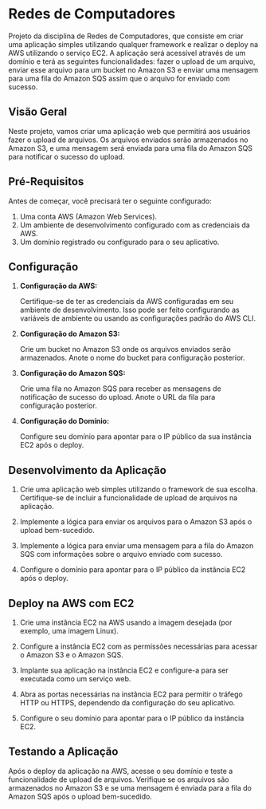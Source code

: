<h1>Redes de Computadores</h1>

  Projeto da disciplina de Redes de Computadores, que consiste em criar uma aplicação simples utilizando qualquer framework e realizar o deploy na AWS utilizando o serviço EC2. A aplicação será acessível através de um domínio e terá as seguintes funcionalidades: fazer o upload de um arquivo, enviar esse arquivo para um bucket no Amazon S3 e enviar uma mensagem para uma fila do Amazon SQS assim que o arquivo for enviado com sucesso.

## Visão Geral

Neste projeto, vamos criar uma aplicação web que permitirá aos usuários fazer o upload de arquivos. Os arquivos enviados serão armazenados no Amazon S3, e uma mensagem será enviada para uma fila do Amazon SQS para notificar o sucesso do upload.

## Pré-Requisitos

Antes de começar, você precisará ter o seguinte configurado:

1. Uma conta AWS (Amazon Web Services).
2. Um ambiente de desenvolvimento configurado com as credenciais da AWS.
3. Um domínio registrado ou configurado para o seu aplicativo.

## Configuração

1. **Configuração da AWS:**

   Certifique-se de ter as credenciais da AWS configuradas em seu ambiente de desenvolvimento. Isso pode ser feito configurando as variáveis de ambiente ou usando as configurações padrão do AWS CLI.

2. **Configuração do Amazon S3:**

   Crie um bucket no Amazon S3 onde os arquivos enviados serão armazenados. Anote o nome do bucket para configuração posterior.

3. **Configuração do Amazon SQS:**

   Crie uma fila no Amazon SQS para receber as mensagens de notificação de sucesso do upload. Anote o URL da fila para configuração posterior.

4. **Configuração do Domínio:**

   Configure seu domínio para apontar para o IP público da sua instância EC2 após o deploy.

## Desenvolvimento da Aplicação

1. Crie uma aplicação web simples utilizando o framework de sua escolha. Certifique-se de incluir a funcionalidade de upload de arquivos na aplicação.

2. Implemente a lógica para enviar os arquivos para o Amazon S3 após o upload bem-sucedido.

3. Implemente a lógica para enviar uma mensagem para a fila do Amazon SQS com informações sobre o arquivo enviado com sucesso.

4. Configure o domínio para apontar para o IP público da instância EC2 após o deploy.

## Deploy na AWS com EC2

1. Crie uma instância EC2 na AWS usando a imagem desejada (por exemplo, uma imagem Linux).

2. Configure a instância EC2 com as permissões necessárias para acessar o Amazon S3 e o Amazon SQS.

3. Implante sua aplicação na instância EC2 e configure-a para ser executada como um serviço web.

4. Abra as portas necessárias na instância EC2 para permitir o tráfego HTTP ou HTTPS, dependendo da configuração do seu aplicativo.

5. Configure o seu domínio para apontar para o IP público da instância EC2.

## Testando a Aplicação

Após o deploy da aplicação na AWS, acesse o seu domínio e teste a funcionalidade de upload de arquivos. Verifique se os arquivos são armazenados no Amazon S3 e se uma mensagem é enviada para a fila do Amazon SQS após o upload bem-sucedido.


